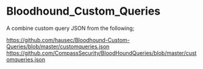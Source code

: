 # Bloodhound_Custom_Queries
A combine custom query JSON from the following;

https://github.com/hausec/Bloodhound-Custom-Queries/blob/master/customqueries.json
https://github.com/CompassSecurity/BloodHoundQueries/blob/master/customqueries.json
